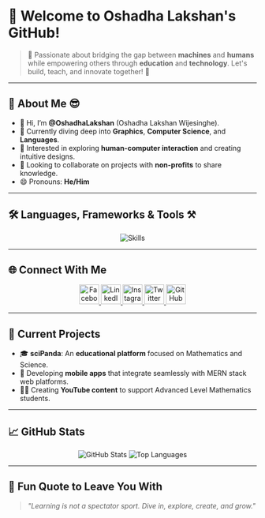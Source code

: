 # 🐼 Welcome to Oshadha Lakshan's GitHub!  

> 🌟 Passionate about bridging the gap between **machines** and **humans** while empowering others through **education** and **technology**. Let's build, teach, and innovate together! 🚀  

---

## 📜 **About Me** 😎  

- 👋 Hi, I’m **@OshadhaLakshan** (Oshadha Lakshan Wijesinghe).  
- 🌱 Currently diving deep into **Graphics**, **Computer Science**, and **Languages**.  
- 👀 Interested in exploring **human-computer interaction** and creating intuitive designs.  
- 💞️ Looking to collaborate on projects with **non-profits** to share knowledge.  
- 😄 Pronouns: **He/Him** 

---

## 🛠️ **Languages, Frameworks & Tools** ⚒️  

<div align="center">
  <img src="https://skillicons.dev/icons?i=html,css,js,react,redux,nodejs,express,tailwind,bootstrap,python,django,mongodb,mysql,postgres,docker,git,github,heroku,linux,figma,vscode&perline=8" alt="Skills" />
</div>

---

## 🌐 **Connect With Me**  

<p align="center">
  <a href="https://facebook.com/oshadha.lakshan.7">
    <img src="https://skillicons.dev/icons?i=facebook" alt="Facebook" width="40" />
  </a>
  <a href="https://www.linkedin.com/in/oshadhalakshan">
    <img src="https://skillicons.dev/icons?i=linkedin" alt="LinkedIn" width="40" />
  </a>
  <a href="https://www.instagram.com/oshadha.lakshan.7">
    <img src="https://skillicons.dev/icons?i=instagram" alt="Instagram" width="40" />
  </a>
  <a href="https://twitter.com/oshadha.lakshan.7">
    <img src="https://skillicons.dev/icons?i=twitter" alt="Twitter" width="40" />
  </a>
  <a href="https://github.com/oshadhalakshan">
    <img src="https://skillicons.dev/icons?i=github" alt="GitHub" width="40" />
  </a>
</p>

---

## 📂 **Current Projects**  

- 🎓 **sciPanda**: An **educational platform** focused on Mathematics and Science.  
- 📱 Developing **mobile apps** that integrate seamlessly with MERN stack web platforms.  
- 🧑‍🏫 Creating **YouTube content** to support Advanced Level Mathematics students.  

---

## 📈 **GitHub Stats**

<div align="center">
  <!-- Overall Stats -->
  <img src="https://github-readme-stats.vercel.app/api?username=oshadhalakshan&show_icons=true" alt="GitHub Stats" />
  
  <!-- Top Languages -->
  <img src="https://github-readme-stats.vercel.app/api/top-langs/?username=oshadhalakshan&layout=donu" alt="Top Languages" />
</div>

---

## 🌟 **Fun Quote to Leave You With**  

> _"Learning is not a spectator sport. Dive in, explore, create, and grow."_  
